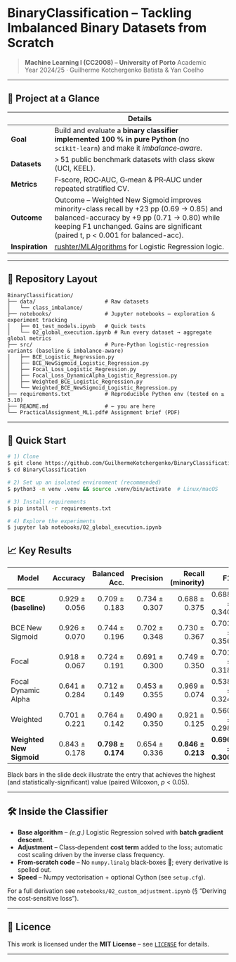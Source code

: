 # BinaryClassification – Tackling Imbalanced Binary Datasets from Scratch

> **Machine Learning I (CC2008) – University of Porto**
> Academic Year 2024/25 · Guilherme Kotchergenko Batista & Yan Coelho

---

## 🚀 Project at a Glance

|                 | Details                                                                                                                        |
| --------------- | ------------------------------------------------------------------------------------------------------------------------------ |
| **Goal**        | Build and evaluate a **binary classifier implemented 100 % in pure Python** (no `scikit‑learn`) and make it *imbalance‑aware*. |
| **Datasets**    | > 51 public benchmark datasets with class skew (UCI, KEEL).                                                                   |
| **Metrics**     | F‑score, ROC‑AUC, G‑mean & PR‑AUC under repeated stratified CV.                                                                |
| **Outcome**     | Outcome – Weighted New Sigmoid improves minority-class recall by +23 pp (0.69 → 0.85) and balanced-accuracy by +9 pp (0.71 → 0.80) while keeping F1 unchanged. Gains are significant (paired t, p < 0.001 for balanced-acc).                                                   |
| **Inspiration** | [rushter/MLAlgorithms](https://github.com/rushter/MLAlgorithms) for Logistic Regression logic.            |

---

## 📂 Repository Layout

```
BinaryClassification/
├── data/                      # Raw datasets
│   └── class_imbalance/
├── notebooks/                 # Jupyter notebooks – exploration & experiment tracking
│   ├── 01_test_models.ipynb   # Quick tests
│   └── 02_global_execution.ipynb # Run every dataset → aggregate global metrics
├── src/                       # Pure-Python logistic-regression variants (baseline & imbalance-aware)
│   ├── BCE_Logistic_Regression.py
│   ├── BCE_NewSigmoid_Logistic_Regression.py
│   ├── Focal_Loss_Logistic_Regression.py
│   ├── Focal_Loss_DynamicAlpha_Logistic_Regression.py
│   ├── Weighted_BCE_Logistic_Regression.py
│   └── Weighted_BCE_NewSigmoid_Logistic_Regression.py
├── requirements.txt           # Reproducible Python env (tested on ≥ 3.10)
├── README.md                  # ← you are here
└── PracticalAssignment_ML1.pdf# Assignment brief (PDF)

```
---

## 🏁 Quick Start

```bash
# 1) Clone
$ git clone https://github.com/GuilhermeKotchergenko/BinaryClassification.git
$ cd BinaryClassification

# 2) Set up an isolated environment (recommended)
$ python3 -m venv .venv && source .venv/bin/activate  # Linux/macOS

# 3) Install requirements
$ pip install -r requirements.txt

# 4) Explore the experiments
$ jupyter lab notebooks/02_global_execution.ipynb
```

## 📈 Key Results

| Model                    |      Accuracy | **Balanced Acc.** |     Precision | **Recall (minority)** |            F1 |       ROC-AUC |
| ------------------------ | ------------: | ----------------: | ------------: | --------------------: | ------------: | ------------: |
| **BCE (baseline)**       | 0.929 ± 0.056 | 0.709 ± 0.183 | 0.734 ± 0.307 |     0.688 ± 0.375 |0.688 ± 0.340| 0.874 ± 0.139 |
| BCE New Sigmoid          | 0.926 ± 0.070 |     0.744 ± 0.196 | 0.702 ± 0.348 |         0.730 ± 0.367 | 0.703 ± 0.356 | 0.868 ± 0.152 |
| Focal                    | 0.918 ± 0.067 |     0.724 ± 0.191 | 0.691 ± 0.300 |         0.749 ± 0.350 | 0.701 ± 0.318 | 0.874 ± 0.140 |
| Focal Dynamic Alpha      | 0.641 ± 0.284 |     0.712 ± 0.149 | 0.453 ± 0.355 |     0.969 ± 0.074     | 0.538 ± 0.324 | 0.876 ± 0.137 |
| Weighted                 | 0.701 ± 0.221 |     0.764 ± 0.142 | 0.490 ± 0.350 |         0.921 ± 0.125 | 0.560 ± 0.298 | 0.872 ± 0.140 |
| **Weighted New Sigmoid** | 0.843 ± 0.178 | **0.798 ± 0.174** | 0.654 ± 0.336 |     **0.846 ± 0.213** | **0.696 ± 0.300** | 0.866 ± 0.153 |


Black bars in the slide deck illustrate the entry that achieves the highest (and statistically-significant) value (paired Wilcoxon, *p* < 0.05).

---

## 🛠️ Inside the Classifier

* **Base algorithm** – *(e.g.)* Logistic Regression solved with **batch gradient descent**.
* **Adjustment** – Class‑dependent **cost term** added to the loss; automatic cost scaling driven by the inverse class frequency.
* **From‑scratch code** – No `numpy.linalg` black‑boxes 🚫; every derivative is spelled out.
* **Speed** – Numpy vectorisation + optional Cython (see `setup.cfg`).

For a full derivation see `notebooks/02_custom_adjustment.ipynb` (§ “Deriving the cost‑sensitive loss”).

---

## 📜 Licence

This work is licensed under the **MIT License** – see [`LICENSE`](LICENSE) for details.

---
